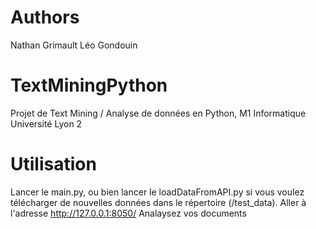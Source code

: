 # Authors 
Nathan Grimault Léo Gondouin
# TextMiningPython
Projet de Text Mining / Analyse de données en Python, M1 Informatique Université Lyon 2
# Utilisation
Lancer le main.py, ou bien lancer le loadDataFromAPI.py si vous voulez télécharger de nouvelles données dans le répertoire (/test_data).
Aller à  l'adresse http://127.0.0.1:8050/ 
Analaysez vos documents


